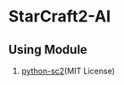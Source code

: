# StarCraft2-AI
## Using Module
1. [python-sc2](https://github.com/Yudonggeun/python-sc2)(MIT License)
